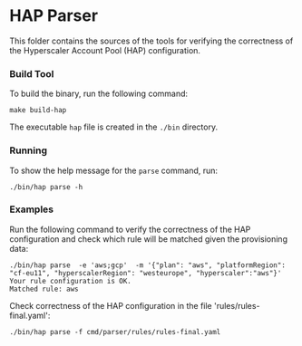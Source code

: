 # HAP Parser

This folder contains the sources of the tools for verifying the correctness of the Hyperscaler Account Pool (HAP) configuration.

### Build Tool

To build the binary, run the following command:

```
make build-hap
```

The executable `hap` file is created in the `./bin` directory.

### Running

To show the help message for the `parse` command, run:
```
./bin/hap parse -h
```

### Examples

Run the following command to verify the correctness of the HAP configuration and check which rule will be matched given the provisioning data:
```
./bin/hap parse  -e 'aws;gcp'  -m '{"plan": "aws", "platformRegion": "cf-eu11", "hyperscalerRegion": "westeurope", "hyperscaler":"aws"}'
Your rule configuration is OK.
Matched rule: aws
```

Check correctness of the HAP configuration in the file 'rules/rules-final.yaml':
```shell
./bin/hap parse -f cmd/parser/rules/rules-final.yaml
```